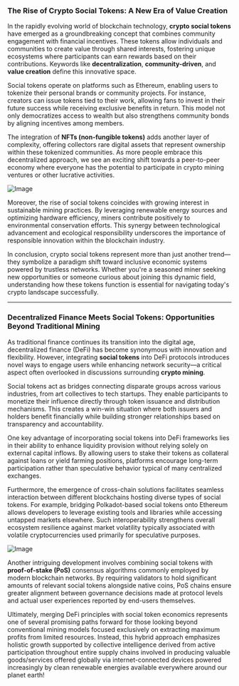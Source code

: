 ### The Rise of Crypto Social Tokens: A New Era of Value Creation

In the rapidly evolving world of blockchain technology, **crypto social tokens** have emerged as a groundbreaking concept that combines community engagement with financial incentives. These tokens allow individuals and communities to create value through shared interests, fostering unique ecosystems where participants can earn rewards based on their contributions. Keywords like **decentralization**, **community-driven**, and **value creation** define this innovative space.

Social tokens operate on platforms such as Ethereum, enabling users to tokenize their personal brands or community projects. For instance, creators can issue tokens tied to their work, allowing fans to invest in their future success while receiving exclusive benefits in return. This model not only democratizes access to wealth but also strengthens community bonds by aligning incentives among members. 

The integration of **NFTs (non-fungible tokens)** adds another layer of complexity, offering collectors rare digital assets that represent ownership within these tokenized communities. As more people embrace this decentralized approach, we see an exciting shift towards a peer-to-peer economy where everyone has the potential to participate in crypto mining ventures or other lucrative activities.

![Image](https://github.com/user-attachments/assets/590b50a7-4459-4e76-8a31-559aed223621)

Moreover, the rise of social tokens coincides with growing interest in sustainable mining practices. By leveraging renewable energy sources and optimizing hardware efficiency, miners contribute positively to environmental conservation efforts. This synergy between technological advancement and ecological responsibility underscores the importance of responsible innovation within the blockchain industry.

In conclusion, crypto social tokens represent more than just another trend—they symbolize a paradigm shift toward inclusive economic systems powered by trustless networks. Whether you're a seasoned miner seeking new opportunities or someone curious about joining this dynamic field, understanding how these tokens function is essential for navigating today's crypto landscape successfully.

---

### Decentralized Finance Meets Social Tokens: Opportunities Beyond Traditional Mining

As traditional finance continues its transition into the digital age, decentralized finance (DeFi) has become synonymous with innovation and flexibility. However, integrating **social tokens** into DeFi protocols introduces novel ways to engage users while enhancing network security—a critical aspect often overlooked in discussions surrounding **crypto mining**.

Social tokens act as bridges connecting disparate groups across various industries, from art collectives to tech startups. They enable participants to monetize their influence directly through token issuance and distribution mechanisms. This creates a win-win situation where both issuers and holders benefit financially while building stronger relationships based on transparency and accountability.

One key advantage of incorporating social tokens into DeFi frameworks lies in their ability to enhance liquidity provision without relying solely on external capital inflows. By allowing users to stake their tokens as collateral against loans or yield farming positions, platforms encourage long-term participation rather than speculative behavior typical of many centralized exchanges.

Furthermore, the emergence of cross-chain solutions facilitates seamless interaction between different blockchains hosting diverse types of social tokens. For example, bridging Polkadot-based social tokens onto Ethereum allows developers to leverage existing tools and libraries while accessing untapped markets elsewhere. Such interoperability strengthens overall ecosystem resilience against market volatility typically associated with volatile cryptocurrencies used primarily for speculative purposes.

![Image](https://github.com/user-attachments/assets/590b50a7-4459-4e76-8a31-559aed223621)

Another intriguing development involves combining social tokens with **proof-of-stake (PoS)** consensus algorithms commonly employed by modern blockchain networks. By requiring validators to hold significant amounts of relevant social tokens alongside native coins, PoS chains ensure greater alignment between governance decisions made at protocol levels and actual user experiences reported by end-users themselves.

Ultimately, merging DeFi principles with social token economics represents one of several promising paths forward for those looking beyond conventional mining models focused exclusively on extracting maximum profits from limited resources. Instead, this hybrid approach emphasizes holistic growth supported by collective intelligence derived from active participation throughout entire supply chains involved in producing valuable goods/services offered globally via internet-connected devices powered increasingly by clean renewable energies available everywhere around our planet earth!